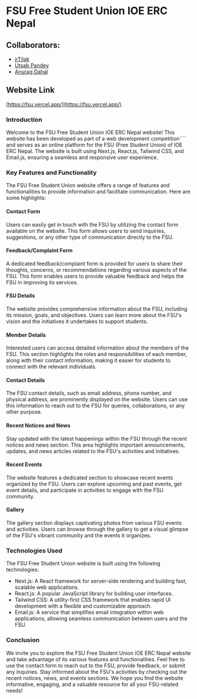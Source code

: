 # FSU Free Student Union IOE ERC Nepal

## Collaborators:
- [jrTilak](https://github.com/jrTilak/)
- [Utsab Pandey](https://github.com/kaleUtsab)
- [Anurag Dahal](https://github.com/AnuragDahal)

## Website Link
[https://fsu.vercel.app/](https://fsu.vercel.app/)
### Introduction
Welcome to the FSU Free Student Union IOE ERC Nepal website! This website has been developed as part of a
web development competition```` and serves as an online platform for the FSU (Free Student Union) of IOE ERC Nepal. The website is built using Next.js, React.js, Tailwind CSS, and Email.js, ensuring a seamless and responsive user experience.

### Key Features and Functionality
The FSU Free Student Union website offers a range of features and functionalities to provide information and facilitate communication. Here are some highlights:

#### Contact Form
Users can easily get in touch with the FSU by utilizing the contact form available on the website. This form allows users to send inquiries, suggestions, or any other type of communication directly to the FSU.

#### Feedback/Complaint Form
A dedicated feedback/complaint form is provided for users to share their thoughts, concerns, or recommendations regarding various aspects of the FSU. This form enables users to provide valuable feedback and helps the FSU in improving its services.

#### FSU Details
The website provides comprehensive information about the FSU, including its mission, goals, and objectives. Users can learn more about the FSU's vision and the initiatives it undertakes to support students.

#### Member Details
Interested users can access detailed information about the members of the FSU. This section highlights the roles and responsibilities of each member, along with their contact information, making it easier for students to connect with the relevant individuals.

#### Contact Details
The FSU contact details, such as email address, phone number, and physical address, are prominently displayed on the website. Users can use this information to reach out to the FSU for queries, collaborations, or any other purpose.

#### Recent Notices and News
Stay updated with the latest happenings within the FSU through the recent notices and news section. This area highlights important announcements, updates, and news articles related to the FSU's activities and initiatives.

#### Recent Events
The website features a dedicated section to showcase recent events organized by the FSU. Users can explore upcoming and past events, get event details, and participate in activities to engage with the FSU community.

#### Gallery
The gallery section displays captivating photos from various FSU events and activities. Users can browse through the gallery to get a visual glimpse of the FSU's vibrant community and the events it organizes.

### Technologies Used
The FSU Free Student Union website is built using the following technologies:

- Next.js: A React framework for server-side rendering and building fast, scalable web applications.
- React.js: A popular JavaScript library for building user interfaces.
- Tailwind CSS: A utility-first CSS framework that enables rapid UI development with a flexible and customizable approach.
- Email.js: A service that simplifies email integration within web applications, allowing seamless communication between users and the FSU.

### Conclusion
We invite you to explore the FSU Free Student Union IOE ERC Nepal website and take advantage of its various features and functionalities. Feel free to use the contact form to reach out to the FSU, provide feedback, or submit any inquiries. Stay informed about the FSU's activities by checking out the recent notices, news, and events sections. We hope you find the website informative, engaging, and a valuable resource for all your FSU-related needs!
